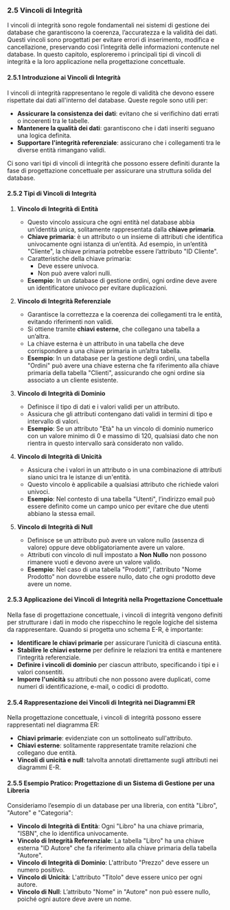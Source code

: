 ### 2.5 Vincoli di Integrità

I vincoli di integrità sono regole fondamentali nei sistemi di gestione dei database che garantiscono la coerenza, l’accuratezza e la validità dei dati. Questi vincoli sono progettati per evitare errori di inserimento, modifica e cancellazione, preservando così l’integrità delle informazioni contenute nel database. In questo capitolo, esploreremo i principali tipi di vincoli di integrità e la loro applicazione nella progettazione concettuale.

#### 2.5.1 Introduzione ai Vincoli di Integrità

I vincoli di integrità rappresentano le regole di validità che devono essere rispettate dai dati all'interno del database. Queste regole sono utili per:
   - **Assicurare la consistenza dei dati**: evitano che si verifichino dati errati o incoerenti tra le tabelle.
   - **Mantenere la qualità dei dati**: garantiscono che i dati inseriti seguano una logica definita.
   - **Supportare l'integrità referenziale**: assicurano che i collegamenti tra le diverse entità rimangano validi.

Ci sono vari tipi di vincoli di integrità che possono essere definiti durante la fase di progettazione concettuale per assicurare una struttura solida del database.

#### 2.5.2 Tipi di Vincoli di Integrità

1. **Vincolo di Integrità di Entità**
   - Questo vincolo assicura che ogni entità nel database abbia un’identità unica, solitamente rappresentata dalla **chiave primaria**.
   - **Chiave primaria**: è un attributo o un insieme di attributi che identifica univocamente ogni istanza di un’entità. Ad esempio, in un’entità "Cliente", la chiave primaria potrebbe essere l’attributo "ID Cliente".
   - Caratteristiche della chiave primaria:
      - Deve essere univoca.
      - Non può avere valori nulli.
   - **Esempio**: In un database di gestione ordini, ogni ordine deve avere un identificatore univoco per evitare duplicazioni.

2. **Vincolo di Integrità Referenziale**
   - Garantisce la correttezza e la coerenza dei collegamenti tra le entità, evitando riferimenti non validi.
   - Si ottiene tramite **chiavi esterne**, che collegano una tabella a un’altra.
   - La chiave esterna è un attributo in una tabella che deve corrispondere a una chiave primaria in un’altra tabella.
   - **Esempio**: In un database per la gestione degli ordini, una tabella "Ordini" può avere una chiave esterna che fa riferimento alla chiave primaria della tabella "Clienti", assicurando che ogni ordine sia associato a un cliente esistente.

3. **Vincolo di Integrità di Dominio**
   - Definisce il tipo di dati e i valori validi per un attributo.
   - Assicura che gli attributi contengano dati validi in termini di tipo e intervallo di valori.
   - **Esempio**: Se un attributo "Età" ha un vincolo di dominio numerico con un valore minimo di 0 e massimo di 120, qualsiasi dato che non rientra in questo intervallo sarà considerato non valido.

4. **Vincolo di Integrità di Unicità**
   - Assicura che i valori in un attributo o in una combinazione di attributi siano unici tra le istanze di un'entità.
   - Questo vincolo è applicabile a qualsiasi attributo che richiede valori univoci.
   - **Esempio**: Nel contesto di una tabella "Utenti", l’indirizzo email può essere definito come un campo unico per evitare che due utenti abbiano la stessa email.

5. **Vincolo di Integrità di Null**
   - Definisce se un attributo può avere un valore nullo (assenza di valore) oppure deve obbligatoriamente avere un valore.
   - Attributi con vincolo di null impostato a **Non Nullo** non possono rimanere vuoti e devono avere un valore valido.
   - **Esempio**: Nel caso di una tabella "Prodotti", l'attributo "Nome Prodotto" non dovrebbe essere nullo, dato che ogni prodotto deve avere un nome.

#### 2.5.3 Applicazione dei Vincoli di Integrità nella Progettazione Concettuale

Nella fase di progettazione concettuale, i vincoli di integrità vengono definiti per strutturare i dati in modo che rispecchino le regole logiche del sistema da rappresentare. Quando si progetta uno schema E-R, è importante:
   - **Identificare le chiavi primarie** per assicurare l’unicità di ciascuna entità.
   - **Stabilire le chiavi esterne** per definire le relazioni tra entità e mantenere l’integrità referenziale.
   - **Definire i vincoli di dominio** per ciascun attributo, specificando i tipi e i valori consentiti.
   - **Imporre l'unicità** su attributi che non possono avere duplicati, come numeri di identificazione, e-mail, o codici di prodotto.

#### 2.5.4 Rappresentazione dei Vincoli di Integrità nei Diagrammi ER

Nella progettazione concettuale, i vincoli di integrità possono essere rappresentati nel diagramma ER:
   - **Chiavi primarie**: evidenziate con un sottolineato sull'attributo.
   - **Chiavi esterne**: solitamente rappresentate tramite relazioni che collegano due entità.
   - **Vincoli di unicità e null**: talvolta annotati direttamente sugli attributi nei diagrammi E-R.

#### 2.5.5 Esempio Pratico: Progettazione di un Sistema di Gestione per una Libreria

Consideriamo l’esempio di un database per una libreria, con entità "Libro", "Autore" e "Categoria":
   - **Vincolo di Integrità di Entità**: Ogni "Libro" ha una chiave primaria, "ISBN", che lo identifica univocamente.
   - **Vincolo di Integrità Referenziale**: La tabella "Libro" ha una chiave esterna "ID Autore" che fa riferimento alla chiave primaria della tabella "Autore".
   - **Vincolo di Integrità di Dominio**: L'attributo "Prezzo" deve essere un numero positivo.
   - **Vincolo di Unicità**: L'attributo "Titolo" deve essere unico per ogni autore.
   - **Vincolo di Null**: L’attributo "Nome" in "Autore" non può essere nullo, poiché ogni autore deve avere un nome.

